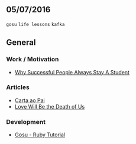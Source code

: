 05/07/2016
----------

`gosu` `life lessons` `kafka`

## General

### Work / Motivation

- [Why Successful People Always Stay A Student](https://medium.com/the-mission/why-successful-people-always-stay-a-student-fdb4db098fcb)

### Articles

- [Carta ao Pai](http://www.lpm.com.br/livros/Imagens/carta_ao_pai.pdf)
- [Love Will Be the Death of Us](https://medium.com/ian-mackenzie/love-will-be-the-death-of-us-7baa690dcd0)

### Development

- [Gosu - Ruby Tutorial](https://github.com/gosu/gosu/wiki/Ruby-Tutorial)
